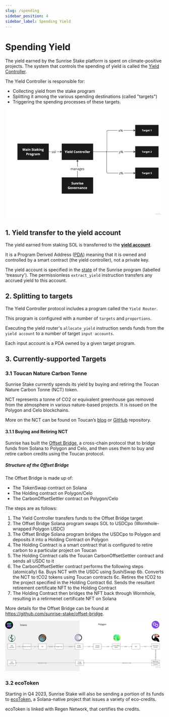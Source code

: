 ```yaml
---
slug: /spending
sidebar_position: 4
sidebar_label: Spending Yield
---
```


# Spending Yield

The yield earned by the Sunrise Stake platform is spent on climate-positive projects. 
The system that controls the spending of yield is called the [Yield Controller](https://github.com/sunrise-stake/yield-controller).

The Yield Controller is responsible for:
- Collecting yield from the stake program
- Splitting it among the various spending destinations (called "targets")
- Triggering the spending processes of these targets.

![yield-controller-router.jpg](/img/yield-controller-router.jpg)

## 1. Yield transfer to the yield account

The yield earned from staking SOL is transferred to the [__yield account__](https://solscan.io/account/6HQrvpMJFqMj35JqMReyhnUrRXNucAAB6FywdDu7xPKA).

It is a Program Derived Address ([PDA](https://docs.solana.com/developing/programming-model/calling-between-programs#program-derived-addresses))
meaning that it is owned and controlled by a smart contract (the yield controller), not a private key.

The yield account is specified in the [state](https://solana.fm/address/43m66crxGfXSJpmx5wXRoFuHubhHA1GCvtHgmHW6cM1P/anchor-account)
of the Sunrise program (labelled 'treasury'). The permissionless `extract_yield` instruction transfers any accrued yield to this account.

## 2. Splitting to targets

The Yield Controller protocol includes a program called the `Yield Router`.

This program is configured with a number of `targets` and `proportions`. 

Executing the yield router's `allocate_yield` instruction sends funds from the `yield account`
to a number of target `input accounts`. 

Each input account is a PDA owned by a given target program.

## 3. Currently-supported Targets

### 3.1 Toucan Nature Carbon Tonne

Sunrise Stake currently spends its yield by buying and retiring the Toucan Nature Carbon Tonne (NCT) token.

NCT represents a tonne of CO2 or equivalent greenhouse gas removed from the atmosphere in various nature-based projects.
It is issued on the Polygon and Celo blockchains.

More on the NCT can be found on Toucan’s [blog](https://blog.toucan.earth/announcing-nct-nature-carbon-tonne/) or [GitHub](https://github.com/ToucanProtocol/contracts) repository.

#### 3.1.1 Buying and Retiring NCT

Sunrise has built the [Offset Bridge](https://offset.sunrisestake.com/), a cross-chain protocol
that to bridge funds from Solana to Polygon and Celo, and then uses them to buy and retire
carbon credits using the Toucan protocol.

##### Structure of the Offset Bridge

The Offset Bridge is made up of:
- The TokenSwap contract on Solana
- The Holding contract on Polygon/Celo
- The CarbonOffsetSettler contract on Polygon/Celo

The steps are as follows:
1. The Yield Controller transfers funds to the Offset Bridge target
2. The Offset Bridge Solana program swaps SOL to USDCpo (Wormhole-wrapped Polygon USDC)
3. The Offset Bridge Solana program bridges the USDCpo to Polygon and deposits it into a Holding Contract on Polygon
4. The Holding Contract is a smart contract that is configured to retire carbon to a particular project on Toucan
5. The Holding Contract calls the Toucan CarbonOffsetSettler contract and sends all USDC to it
6. The CarbonOffsetSettler contract performs the following steps (atomically)
   6a. Buys NCT with the USDC using SushiSwap
   6b. Converts the NCT to tCO2 tokens using Toucan contracts
   6c. Retires the tCO2 to the project specified in the Holding Contract
   6d. Sends the resultant retirement certificate NFT to the Holding Contract
7. The Holding Contract then bridges the NFT back through Wormhole, resulting in a retirmenet certificate NFT on Solana

More details for the Offset Bridge can be found at https://github.com/sunrise-stake/offset-bridge.

![offset-bridge.jpg](/img/offset-bridge.jpg)

### 3.2 ecoToken

Starting in Q4 2023, Sunrise Stake will also be sending a portion of its funds to [ecoToken](https://eco-token.io/),
a Solana-native project that issues a variety of eco-credits.

ecoToken is linked with Regen Network, that certifies the credits.
